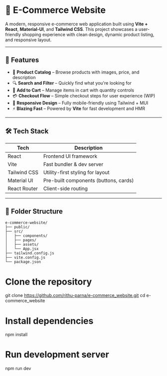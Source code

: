 # 🛒 E-Commerce Website

A modern, responsive e-commerce web application built using **Vite + React**, **Material-UI**, and **Tailwind CSS**. This project showcases a user-friendly shopping experience with clean design, dynamic product listing, and responsive layout.

---

## 🚀 Features

- 🧾 **Product Catalog** – Browse products with images, price, and description
- 🔍 **Search and Filter** – Quickly find what you're looking for
- 🛒 **Add to Cart** – Manage items in cart with quantity controls
- 💳 **Checkout Flow** – Simple checkout steps for user experience (WIP)
- 📱 **Responsive Design** – Fully mobile-friendly using Tailwind + MUI
- ⚡ **Blazing Fast** – Powered by **Vite** for fast development and HMR

---

## 🛠️ Tech Stack

| Tech         | Description                           |
|--------------|---------------------------------------|
| React        | Frontend UI framework                 |
| Vite         | Fast bundler & dev server             |
| Tailwind CSS | Utility-first styling for layout      |
| Material UI  | Pre-built components (buttons, cards) |
| React Router | Client-side routing                   |

---

## 📁 Folder Structure
```
e-commerce-website/
├── public/
├── src/
│   ├── components/
│   ├── pages/
│   ├── assets/
│   └── App.jsx
├── tailwind.config.js
├── vite.config.js
└── package.json
```



# Clone the repository
git clone https://github.com/rithu-parna/e-commerce_website.git
cd e-commerce_website

# Install dependencies
npm install

# Run development server
npm run dev
